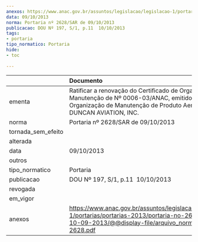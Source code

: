 ```yaml
---
anexos: https://www.anac.gov.br/assuntos/legislacao/legislacao-1/portarias/portarias-2013/portaria-no-2628-sar-de-10-09-2013/@@display-file/arquivo_norma/PA2013-2628.pdf
data: 09/10/2013
norma: Portaria nº 2628/SAR de 09/10/2013
publicacao: DOU Nº 197, S/1, p.11  10/10/2013
tags:
- portaria
tipo_normatico: Portaria
hide: 
- toc 
 
---
```


|                    | Documento                                                                                                                                                                        |
|:-------------------|:---------------------------------------------------------------------------------------------------------------------------------------------------------------------------------|
| ementa             | Ratificar a renovação do Certificado de Organização de Manutenção de Nº 0006-03/ANAC, emitido em favor da Organização de Manutenção de Produto Aeronáutico DUNCAN AVIATION, INC. |
| norma              | Portaria nº 2628/SAR de 09/10/2013                                                                                                                                               |
| tornada_sem_efeito |                                                                                                                                                                                  |
| alterada           |                                                                                                                                                                                  |
| data               | 09/10/2013                                                                                                                                                                       |
| outros             |                                                                                                                                                                                  |
| tipo_normatico     | Portaria                                                                                                                                                                         |
| publicacao         | DOU Nº 197, S/1, p.11  10/10/2013                                                                                                                                                |
| revogada           |                                                                                                                                                                                  |
| em_vigor           |                                                                                                                                                                                  |
| anexos             | https://www.anac.gov.br/assuntos/legislacao/legislacao-1/portarias/portarias-2013/portaria-no-2628-sar-de-10-09-2013/@@display-file/arquivo_norma/PA2013-2628.pdf                |